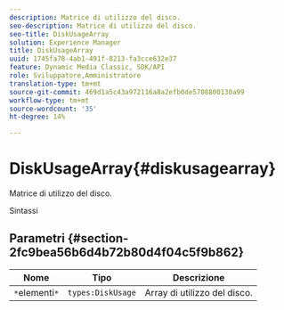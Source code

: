 ```yaml
---
description: Matrice di utilizzo del disco.
seo-description: Matrice di utilizzo del disco.
seo-title: DiskUsageArray
solution: Experience Manager
title: DiskUsageArray
uuid: 1745fa78-4ab1-491f-8213-fa3cce632e37
feature: Dynamic Media Classic, SDK/API
role: Sviluppatore,Amministratore
translation-type: tm+mt
source-git-commit: 469d1a5c43a972116a8a2efb0de5708800130a99
workflow-type: tm+mt
source-wordcount: '35'
ht-degree: 14%

---
```



# DiskUsageArray{#diskusagearray}

Matrice di utilizzo del disco.

Sintassi

## Parametri {#section-2fc9bea56b6d4b72b80d4f04c5f9b862}

| Nome | Tipo | Descrizione |
|---|---|---|
| `*`elementi`*` | `types:DiskUsage` | Array di utilizzo del disco. |

